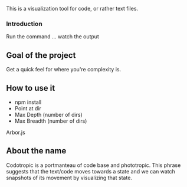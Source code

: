 This is a visualization tool for code, or rather text files. 

### Introduction

Run the command ... watch the output

## Goal of the project

Get a quick feel for where you're complexity is.

## How to use it

- npm install
- Point at dir
- Max Depth (number of dirs)
- Max Breadth (number of dirs)

Arbor.js


## About the name

Codotropic is a portmanteau of code base and phototropic. This phrase suggests that the text/code moves towards a state and we can watch snapshots of its movement by visualizing that state.


